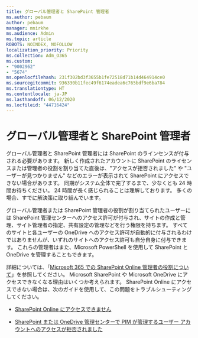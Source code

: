 ```yaml
---
title: グローバル管理者と SharePoint 管理者
ms.author: pebaum
author: pebaum
manager: mnirkhe
ms.audience: Admin
ms.topic: article
ROBOTS: NOINDEX, NOFOLLOW
localization_priority: Priority
ms.collection: Adm_O365
ms.custom:
- "9002962"
- "5674"
ms.openlocfilehash: 231f302bd3f3655b1fe72518d71b14d464914ce0
ms.sourcegitcommit: 936330b11fec49f6174eadea6c765bdf9e6ba784
ms.translationtype: HT
ms.contentlocale: ja-JP
ms.lasthandoff: 06/12/2020
ms.locfileid: "44716424"
---
```

# <a name="global-and-sharepoint-admin"></a>グローバル管理者と SharePoint 管理者

グローバル管理者と SharePoint 管理者には SharePoint のラインセンスが付与される必要があります。 新しく作成されたアカウントに SharePoint のライセンスまたは管理者の役割を割り当てた直後は、"アクセスが拒否されました" や "ユーザーが見つかりません" などのエラーが表示されて SharePoint にアクセスできない場合があります。 同期がシステム全体で完了するまで、少なくとも 24 時間お待ちください。 24 時間が長く感じられることは理解しております。 多くの場合、すでに解決策に取り組んでいます。

グローバル管理者または SharePoint 管理者の役割が割り当てられたユーザーには SharePoint 管理センターへのアクセス許可が付与され、サイトの作成と管理、サイト管理者の指定、共有設定の管理などを行う権限を持ちます。 すべてのサイトと各ユーザーの OneDrive へのアクセス許可が自動的に付与されるわけではありませんが、いずれのサイトへのアクセス許可も自分自身に付与できます。 これらの管理者はまた、Microsoft PowerShell を使用して SharePoint と OneDrive を管理することもできます。

詳細については、「[Microsoft 365 での SharePoint Online 管理者の役割について](https://docs.microsoft.com/sharepoint/sharepoint-admin-role)」を参照してください。
Microsoft SharePoint や Microsoft OneDrive にアクセスできなくなる理由はいくつか考えられます。 SharePoint Online にアクセスできない場合は、次のガイドを使用して、この問題をトラブルシューティングしてください。

- [SharePoint Online にアクセスできません](https://docs.microsoft.com/sharepoint/troubleshoot/sharing-and-permissions/sharepoint-online-inaccessible)

- [SharePoint または OneDrive 管理センターで PIM が管理するユーザー アカウントへのアクセスが拒否されました](https://docs.microsoft.com/sharepoint/troubleshoot/administration/access-denied-to-pim-user-accounts)
